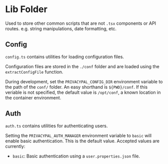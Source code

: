 # Lib Folder

Used to store other common scripts that are not `.tsx` components or API routes. e.g. string manipulations, date formatting, etc.

## Config

`config.ts` contains utilities for loading configuration files.

Configuration files are stored in the `./conf` folder and are loaded using the `extractConfigFile` function.

During development, set the `PRIVACYPAL_CONFIG_DIR` environment variable to the path of the `conf/` folder. An easy shorthand is `${PWD}/conf`. If this veriable is not specified, the default value is `/opt/conf`, a known location in the container environment.

## Auth

`auth.ts` contains utilities for authenticating users.

Setting the `PRIVACYPAL_AUTH_MANAGER` environment variable to `basic` will enable basic authentication. This is the default value. Accepted values are currently:

-   `basic`: Basic authentication using a `user.properties.json` file.
